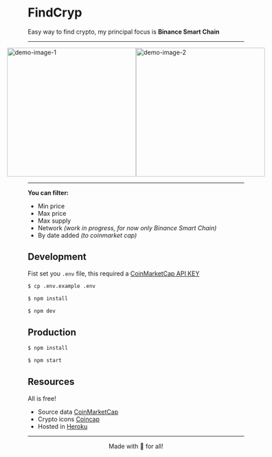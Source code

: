 # FindCryp

Easy way to find crypto, my principal focus is **Binance Smart Chain**

---

<div style="display: flex;justify-content: center;">
  <img width="300" src="https://user-images.githubusercontent.com/35310226/141026712-5fa2b29c-b298-4329-9cad-181ae027a67c.png" alt="demo-image-1" />
  <img width="300" src="https://user-images.githubusercontent.com/35310226/141026732-1359c60b-0e50-46b1-9418-004e560633cd.png" alt="demo-image-2" />
</div>

---

**You can filter:**
- Min price
- Max price
- Max supply
- Network *(work in progress, for now only Binance Smart Chain)*
- By date added *(to coinmarket cap)*

## Development

Fist set you `.env` file, this required a [CoinMarketCap API KEY](https://coinmarketcap.com/api/)

```bash
$ cp .env.example .env
```

```bash
$ npm install
```

```bash
$ npm dev
```

## Production

```bash
$ npm install
```

```bash
$ npm start
```

## Resources

All is free!

- Source data [CoinMarketCap](https://coinmarketcap.com/api/)
- Crypto icons [Coincap](https://coincap.io/)
- Hosted in [Heroku](heroku.com/apps)

---
<center>
Made with 💖 for all!
</center>
